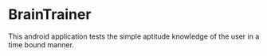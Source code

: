 # BrainTrainer
This android application tests the simple aptitude knowledge of the user in a time bound manner.
